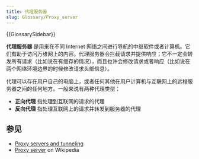 ```yaml
---
title: 代理服务器
slug: Glossary/Proxy_server
---
```


{{GlossarySidebar}}

**代理服务器** 是用来在不同 Internet 网络之间进行导航的中继软件或者计算机。它们有助于访问万维网上的内容。代理服务器会拦截请求并提供响应；它不一定会转发所有请求（比如说在有缓存的情况），而且也许会修改请求或者响应（比如说在两个网络环境边界的时候修改请求头部信息）。

代理可以存在用户自己的电脑上，或者任何其他在用户计算机与互联网上的远程服务器之间的任何地方。一般来说有两种代理类型：

- **正向代理** 指处理到互联网的请求的代理
- **反向代理** 指处理互联网上的请求并转发到服务器的代理

## 参见

- [Proxy servers and tunneling](/zh-CN/docs/Web/HTTP/Proxy_servers_and_tunneling)
- [Proxy server](https://en.wikipedia.org/wiki/Proxy_server) on Wikipedia
